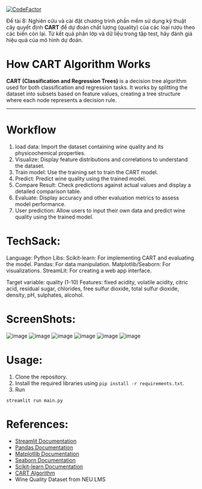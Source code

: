 [![CodeFactor](https://www.codefactor.io/repository/github/keyyard/cart-wine-prediction/badge)](https://www.codefactor.io/repository/github/keyyard/cart-wine-prediction)

Đề tài 8: Nghiên cứu và cài đặt chương trình phần mềm sử dụng kỹ thuật cây quyết định **CART** để dự đoán chất lượng (quality) của các loại rượu theo các biến còn lại. Từ kết quả phân lớp và dữ liệu trong tập test, hãy đánh giá hiệu quả của mô hình dự đoán.

# How CART Algorithm Works

**CART (Classification and Regression Trees)** is a decision tree algorithm used for both classification and regression tasks. It works by splitting the dataset into subsets based on feature values, creating a tree structure where each node represents a decision rule. 

---
# Workflow
1. load data: Import the dataset containing wine quality and its physicochemical properties.
2. Visualize: Display feature distributions and correlations to understand the dataset.
3. Train model: Use the training set to train the CART model.
4. Predict: Predict wine quality using the trained model.
5. Compare Result: Check predictions against actual values and display a detailed comparison table.
6. Evaluate: Display accuracy and other evaluation metrics to assess model performance.
7. User prediction: Allow users to input their own data and predict wine quality using the trained model.

# TechSack:
Language: Python
Libs: 
Scikit-learn: For implementing CART and evaluating the model.
Pandas: For data manipulation.
Matplotlib/Seaborn: For visualizations.
StreamLit: For creating a web app interface.

Target variable: quality (1-10)
Features: fixed acidity, volatile acidity, citric acid, residual sugar, chlorides, free sulfur dioxide, total sulfur dioxide, density, pH, sulphates, alcohol.

# ScreenShots:
![image](medias/1.png)
![image](medias/2.png)
![image](medias/3.png)
![image](medias/4.png)
![image](medias/5.png)
![image](medias/6.png)

# Usage:
1. Clone the repository.
2. Install the required libraries using `pip install -r requirements.txt`.
3. Run 
```
streamlit run main.py
```

# References:
- [Streamlit Documentation](https://docs.streamlit.io/)
- [Pandas Documentation](https://pandas.pydata.org/)
- [Matplotlib Documentation](https://matplotlib.org/)
- [Seaborn Documentation](https://seaborn.pydata.org/)
- [Scikit-learn Documentation](https://scikit-learn.org/stable/)
- [CART Algorithm](https://scikit-learn.org/stable/modules/tree.html)
- Wine Quality Dataset from NEU LMS
